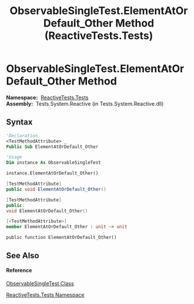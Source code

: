 ﻿---
title: ObservableSingleTest.ElementAtOrDefault_Other Method  (ReactiveTests.Tests)
TOCTitle: ElementAtOrDefault_Other Method
ms:assetid: M:ReactiveTests.Tests.ObservableSingleTest.ElementAtOrDefault_Other
ms:mtpsurl: https://msdn.microsoft.com/en-us/library/reactivetests.tests.observablesingletest.elementatordefault_other(v=VS.103)
ms:contentKeyID: 36619466
ms.date: 06/28/2011
mtps_version: v=VS.103
f1_keywords:
- ReactiveTests.Tests.ObservableSingleTest.ElementAtOrDefault_Other
dev_langs:
- CSharp
- JScript
- VB
- FSharp
- c++
---

# ObservableSingleTest.ElementAtOrDefault\_Other Method

**Namespace:**  [ReactiveTests.Tests](hh289046\(v=vs.103\).md)  
**Assembly:**  Tests.System.Reactive (in Tests.System.Reactive.dll)

## Syntax

``` vb
'Declaration
<TestMethodAttribute> _
Public Sub ElementAtOrDefault_Other
```

``` vb
'Usage
Dim instance As ObservableSingleTest

instance.ElementAtOrDefault_Other()
```

``` csharp
[TestMethodAttribute]
public void ElementAtOrDefault_Other()
```

``` c++
[TestMethodAttribute]
public:
void ElementAtOrDefault_Other()
```

``` fsharp
[<TestMethodAttribute>]
member ElementAtOrDefault_Other : unit -> unit 
```

``` jscript
public function ElementAtOrDefault_Other()
```

## See Also

#### Reference

[ObservableSingleTest Class](hh315143\(v=vs.103\).md)

[ReactiveTests.Tests Namespace](hh289046\(v=vs.103\).md)


